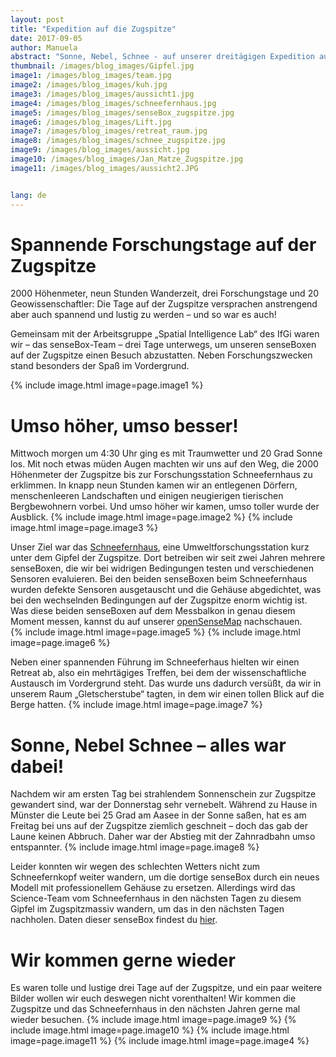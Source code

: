 ```yaml
---
layout: post
title: "Expedition auf die Zugspitze"
date: 2017-09-05
author: Manuela
abstract: "Sonne, Nebel, Schnee - auf unserer dreitägigen Expedition auf die Zugspitze war einfach alles dabei. Und der Spaß kam dabei nicht zu kurz."
thumbnail: /images/blog_images/Gipfel.jpg
image1: /images/blog_images/team.jpg
image2: /images/blog_images/kuh.jpg
image3: /images/blog_images/aussicht1.jpg
image4: /images/blog_images/schneefernhaus.jpg
image5: /images/blog_images/senseBox_zugspitze.jpg
image6: /images/blog_images/Lift.jpg
image7: /images/blog_images/retreat_raum.jpg
image8: /images/blog_images/schnee_zugspitze.jpg
image9: /images/blog_images/aussicht.jpg
image10: /images/blog_images/Jan_Matze_Zugspitze.jpg
image11: /images/blog_images/aussicht2.JPG


lang: de
---
```

Spannende Forschungstage auf der Zugspitze
============
2000 Höhenmeter, neun Stunden Wanderzeit, drei Forschungstage und 20 Geowissenschaftler: Die Tage auf der Zugspitze versprachen anstrengend aber auch spannend und lustig zu werden – und so war es auch!

Gemeinsam mit der Arbeitsgruppe „Spatial Intelligence Lab“ des IfGi waren wir – das senseBox-Team – drei Tage unterwegs, um unseren senseBoxen auf der Zugspitze einen Besuch abzustatten. Neben Forschungszwecken stand besonders der Spaß im Vordergrund.

{% include image.html image=page.image1 %}


Umso höher, umso besser!
============
Mittwoch morgen um 4:30 Uhr ging es  mit Traumwetter und 20 Grad Sonne los. Mit noch etwas müden Augen machten wir uns auf den Weg, die 2000 Höhenmeter der Zugspitze bis zur Forschungsstation Schneefernhaus zu erklimmen. In knapp neun Stunden kamen wir an entlegenen Dörfern, menschenleeren Landschaften und einigen neugierigen tierischen Bergbewohnern vorbei. Und umso höher wir kamen, umso toller wurde der Ausblick.
{% include image.html image=page.image2 %}
{% include image.html image=page.image3 %}

Unser Ziel war das <a href="http://www.schneefernerhaus.de/startseite.html">Schneefernhaus</a>, eine Umweltforschungsstation kurz unter dem Gipfel der Zugspitze. Dort betreiben wir seit zwei Jahren mehrere senseBoxen, die wir bei widrigen Bedingungen testen und verschiedenen Sensoren evaluieren. Bei den beiden senseBoxen beim Schneefernhaus wurden defekte Sensoren ausgetauscht und die Gehäuse abgedichtet, was bei den wechselnden Bedingungen auf der Zugspitze enorm wichtig ist.  Was diese beiden senseBoxen auf dem Messbalkon in genau diesem Moment messen, kannst du auf unserer <a href="https://opensensemap.org/explore/55a3a864a807ade00fc7d5ce">openSenseMap</a> nachschauen.  
{% include image.html image=page.image5 %}
{% include image.html image=page.image6 %}

Neben einer spannenden Führung im Schneeferhaus hielten wir einen Retreat ab, also ein mehrtägiges Treffen, bei dem der wissenschaftliche Austausch im Vordergrund steht. Das wurde uns dadurch versüßt, da wir in unserem Raum „Gletscherstube“ tagten, in dem wir einen tollen Blick auf die Berge hatten.
{% include image.html image=page.image7 %}


Sonne, Nebel Schnee – alles war dabei!
============
Nachdem wir am ersten Tag bei strahlendem Sonnenschein zur Zugspitze gewandert sind, war der Donnerstag sehr vernebelt. Während zu Hause in Münster die Leute bei 25 Grad am Aasee in der Sonne saßen, hat es am Freitag bei uns auf der Zugspitze ziemlich geschneit – doch das gab der Laune keinen Abbruch. Daher war der Abstieg mit der Zahnradbahn umso entspannter.
{% include image.html image=page.image8 %}

Leider konnten wir wegen des schlechten Wetters nicht zum Schneefernkopf weiter wandern, um die dortige senseBox durch ein neues Modell mit professionellem Gehäuse zu ersetzen. Allerdings wird das Science-Team vom Schneefernhaus in den nächsten Tagen zu diesem Gipfel im Zugspitzmassiv wandern, um das in den nächsten Tagen nachholen. Daten dieser senseBox findest du <a href="https://opensensemap.org/explore/561ce8acb3de1fe005d3d7bf">hier</a>.

Wir kommen gerne wieder
============
Es waren tolle und lustige drei Tage auf der Zugspitze, und ein paar weitere Bilder wollen wir euch deswegen nicht vorenthalten! Wir kommen die Zugspitze und das Schneefernhaus in den nächsten Jahren gerne mal wieder besuchen.
{% include image.html image=page.image9 %}
{% include image.html image=page.image10 %}
{% include image.html image=page.image11 %}
{% include image.html image=page.image4 %}

